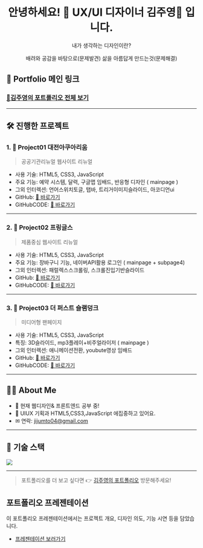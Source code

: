 <h1 align="center">안녕하세요! 👋 UX/UI 디자이너 김주영🌼 입니다.</h1>
<p align="center">내가 생각하는 디자인이란?</p>
<p align="center">
  배려와 공감을 바탕으로(문제발견)
  삶을 아름답게 만드는것(문제해결)
</p>

## 🔗 Portfolio 메인 링크

### [📂김주영의 포트폴리오 전체 보기](http://jijumto.dothome.co.kr/)
---

## 🛠️ 진행한 프로젝트

### 1. 📌 **Project01 대전아쿠아리움**
> 공공기관리뉴얼 웹사이트 리뉴얼

- 사용 기술: HTML5, CSS3, JavaScript
- 주요 기능: 예약 시스템, 달력, 구글맵 임배드, 반응형 디자인 ( mainpage )
- 그외 인터렉션: 언어스위치토글, 탭바, 트리거이미지슬라이드, 아코디언ui
- GitHub: [🔗 바로가기](https://juyeung.github.io/study310/project001/index.html)
- GitHubCODE: [🔗 바로가기](https://github.com/juyeung/study310/blob/main/project001/index.html)

---

### 2. 📌 **Project02 프링글스**
> 제품중심 웹사이트 리뉴얼

- 사용 기술: HTML5, CSS3, JavaScript
- 주요 기능: 장바구니 기능, 네이버API활용 로그인 ( mainpage  + subpage4)
- 그외 인터렉션: 패럴렉스스크롤링, 스크롤진입기반슬라이드
- GitHub: [🔗 바로가기](https://juyeung.github.io/study310/project002/index.html)
- GitHubCODE: [🔗 바로가기](https://github.com/juyeung/study310/blob/main/project002/index.html)

---

### 3. 📌 **Project03 더 퍼스트 슬램덩크**
> 미디어형 팬페이지

- 사용 기술: HTML5, CSS3, JavaScript
- 특징: 3D슬라이드, mp3플레이+비주얼라이저 ( mainpage )
- 그외 인터렉션: 애니메이션전환, youbute영상 임배드
- GitHub: [🔗 바로가기](https://juyeung.github.io/study310/project003/index.html)
- GitHubCODE: [🔗 바로가기](https://github.com/juyeung/study310/blob/main/project003/index.html)

---

## 👩‍💻 About Me

- 🔭 현재 웹디자인& 프론트엔드 공부 중!
- 🌱 UIUX 기획과 HTML5,CSS3,JavaScript 에집중하고 있어요.
- ✉ 연락: jijumto04@gmail.com

---

## 🧰 기술 스택

<img src="https://skillicons.dev/icons?i=html,css,js,figma,photoshop,illustrator,github,vscode" />

---

> 포트폴리오를 더 보고 싶다면 👉 [김주영의 포트폴리오](http://jijumto.dothome.co.kr/) 방문해주세요!

## 포트폴리오 프레젠테이션
이 포트폴리오 프레젠테이션에서는 프로젝트 개요, 디자인 의도, 기능 시연 등을 담았습니다.

- [프레젠테이션 보러가기](https://www.figma.com/proto/P1AC0egpVvdNZ7Q62KKCWX/%ED%8F%AC%ED%8A%B8%ED%8F%B4%EB%A6%AC%EC%98%A4?node-id=257-2312&t=7K1Ie1ns8XrtuQX5-1)

